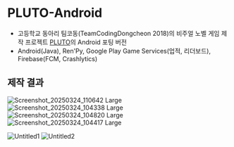 # PLUTO-Android
- 고등학교 동아리 팀코동(TeamCodingDongcheon 2018)의 비주얼 노벨 게임 제작 프로젝트 [PLUTO](https://github.com/Neibce/PLUTO)의 Android 포팅 버전
- Android(Java), Ren'Py, Google Play Game Services(업적, 리더보드), Firebase(FCM, Crashlytics)
## 제작 결과
![Screenshot_20250324_110642 Large](https://github.com/user-attachments/assets/5237ad42-be8e-425a-8378-d3aa22759fd0)
![Screenshot_20250324_104338 Large](https://github.com/user-attachments/assets/3b1facf3-b587-4a3e-b221-a1ff405967b8)
![Screenshot_20250324_104820 Large](https://github.com/user-attachments/assets/9c36a105-c503-4526-9945-eaed9b215d5f)
![Screenshot_20250324_104417 Large](https://github.com/user-attachments/assets/d54e9c66-c9c1-41e7-99f6-035ba2e6a02c)

![Untitled1](https://github.com/user-attachments/assets/b4550c84-5073-4c26-8635-7ec07987a5e7)
![Untitled2](https://github.com/user-attachments/assets/d2b00662-037a-4820-a33f-d40d031d7fe2)

